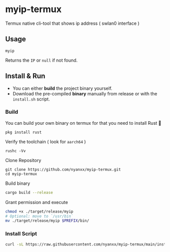 # myip-termux

Termux native cli-tool that shows ip address ( swlan0 interface )

## Usage

```shell
myip
```

Returns the `IP` or `null` if not found.

## Install & Run

-  You can either **build** the project binary yourself.
-  Download the pre-compiled **binary** manually from release or with the `install.sh` script.

### Build

You can build your own binary on termux for that you need to install Rust 🦀

```shell
pkg install rust
```

Verify the toolchain ( look for `aarch64` )
 
```shell
rushc -Vv
```

Clone Repository

```shell
git clone https://github.com/nyanxx/myip-termux.git
cd myip-termux
```

Build binary

```bash
cargo build --release
```

Grant permission and execute

```bash
chmod +x ./target/release/myip
# Optional: move to `/usr/bin`
mv ./target/release/myip $PREFIX/bin/
```

### Install Script

```bash
curl -sL https://raw.githubusercontent.com/nyanxx/myip-termux/main/install.sh | bash
```


